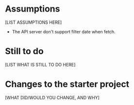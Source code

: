 # Assumptions

[LIST ASSUMPTIONS HERE]
- The API server don't support filter date when fetch.

# Still to do

[LIST WHAT IS STILL TO DO HERE]

# Changes to the starter project

[WHAT DID/WOULD YOU CHANGE, AND WHY]
